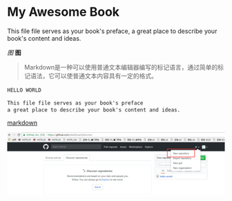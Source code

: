 # My Awesome Book

This file file serves as your book's preface, a great place to describe your book's content and ideas.

*图*
**图**

> Markdown是一种可以使用普通文本编辑器编写的标记语言，通过简单的标记语法，它可以使普通文本内容具有一定的格式。

`HELLO WORLD`

```
This file file serves as your book's preface
a great place to describe your book's content and ideas.

```

[markdown](https://baike.baidu.com/item/markdown/3245829?fr=aladdin)


![](https://github.com/linzhuzhen/github_hello-world/blob/master/github_create_branch.png)

